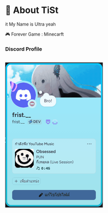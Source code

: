 # 💫 About TiSt
it My Name is Ultra yeah

:video_game: Forever Game : Minecarft

### Discord Profile

<br>
<img src="https://github.com/TiSt-XX/TiSt-XX/blob/main/Animation.gif" />

   
